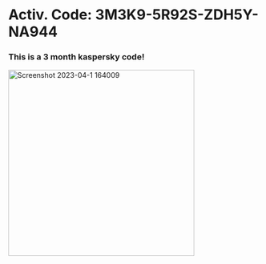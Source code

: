   # Activ. Code: 3M3K9-5R92S-ZDH5Y-NA944
  
### This is a 3 month kaspersky code!
<img width="371" alt="Screenshot 2023-04-1 164009" src="https://user-images.githubusercontent.com/123305689/231231145-effed7cd-786d-4e5f-a94a-f8a831abf54f.png">
